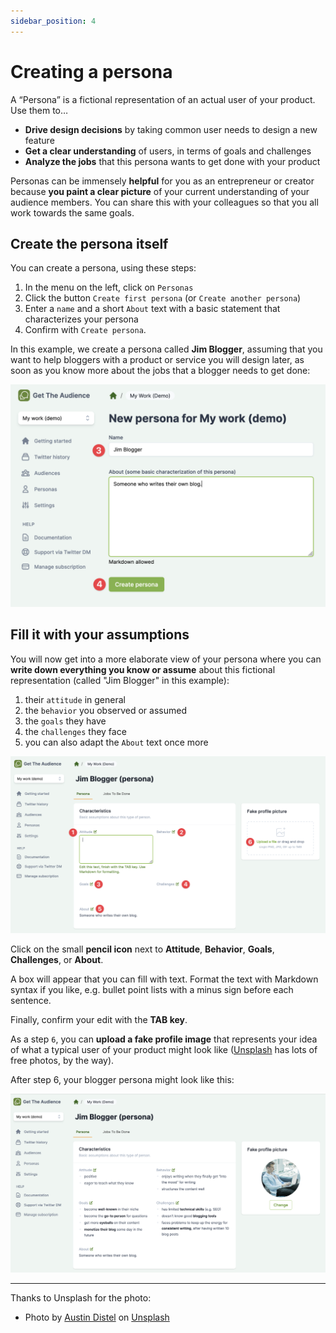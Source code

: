 ```yaml
---
sidebar_position: 4
---
```


# Creating a persona

A “Persona” is a fictional representation of an actual user of your product. Use them to…

* **Drive design decisions** by taking common user needs to design a new feature
* **Get a clear understanding** of users, in terms of goals and challenges
* **Analyze the jobs** that this persona wants to get done with your product

Personas can be immensely **helpful** for you as an entrepreneur or creator because **you paint a clear picture** of your current understanding of your audience members. You can share this with your colleagues so that you all work towards the same goals.

## Create the persona itself

You can create a persona, using these steps:

1. In the menu on the left, click on `Personas`
2. Click the button `Create first persona` (or `Create another persona`)
3. Enter a `name` and a short `About` text with a basic statement that characterizes your persona
4. Confirm with `Create persona`.

In this example, we create a persona called **Jim Blogger**, assuming that you want to help bloggers with a product or service you will design later, as soon as you know more about the jobs that a blogger needs to get done:

![Creating a persona](/img/tutorial/create-persona.png)

## Fill it with your assumptions

You will now get into a more elaborate view of your persona where you can **write down everything you know or assume** about this fictional representation (called "Jim Blogger" in this example):

1. their `attitude` in general
2. the `behavior` you observed or assumed
3. the `goals` they have
4. the `challenges` they face
5. you can also adapt the `About` text once more

![Fill persona with details](/img/tutorial/fill-persona-details.png)

Click on the small **pencil icon** next to **Attitude**, **Behavior**, **Goals**, **Challenges**, or **About**.

A box will appear that you can fill with text. Format the text with Markdown syntax if you like, e.g. bullet point lists with a minus sign before each sentence.

Finally, confirm your edit with the **TAB key**.

As a step `6`, you can **upload a fake profile image** that represents your idea of what a typical user of your product might look like ([Unsplash](https://unsplash.com) has lots of free photos, by the way).

After step 6, your blogger persona might look like this:

![Full blogger persona](/img/tutorial/full-blogger-persona.png)

---

Thanks to Unsplash for the photo:
- Photo by [Austin Distel](https://unsplash.com/@austindistel?utm_source=unsplash&utm_medium=referral&utm_content=creditCopyText) on [Unsplash](https://unsplash.com/s/photos/blogging?utm_source=unsplash&utm_medium=referral&utm_content=creditCopyText)
